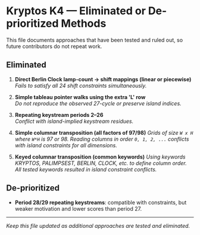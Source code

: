 # Kryptos K4 — Eliminated or De-prioritized Methods

This file documents approaches that have been tested and ruled out, so future contributors do not repeat work.

## Eliminated
1. **Direct Berlin Clock lamp-count → shift mappings (linear or piecewise)**  
   *Fails to satisfy all 24 shift constraints simultaneously.*

2. **Simple tableau pointer walks using the extra 'L' row**  
   *Do not reproduce the observed 27-cycle or preserve island indices.*

3. **Repeating keystream periods 2–26**  
   *Conflict with island-implied keystream residues.*

4. **Simple columnar transposition (all factors of 97/98)**
   *Grids of size `W x H` where `W*H` is 97 or 98. Reading columns in order `0, 1, 2, ...` conflicts with island constraints for all dimensions.*

5. **Keyed columnar transposition (common keywords)**
   *Using keywords KRYPTOS, PALIMPSEST, BERLIN, CLOCK, etc. to define column order. All tested keywords resulted in island constraint conflicts.*

## De-prioritized
- **Period 28/29 repeating keystreams**: compatible with constraints, but weaker motivation and lower scores than period 27.

---
*Keep this file updated as additional approaches are tested and eliminated.*
